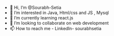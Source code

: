 - 👋 Hi, I’m @Sourabh-Setia <br>
- 👀 I’m interested in Java, Html/css and JS , Mysql <br>
- 🌱 I’m currently learning react.js <br>
- 💞️ I’m looking to collaborate on web development <br>
- 📫 How to reach me - LinkedIn- sourabhsetia 
  

<!---
Sourabh-Setia/Sourabh-Setia is a ✨ special ✨ repository because its `README.md` (this file) appears on your GitHub profile.
You can click the Preview link to take a look at your changes.
--->
